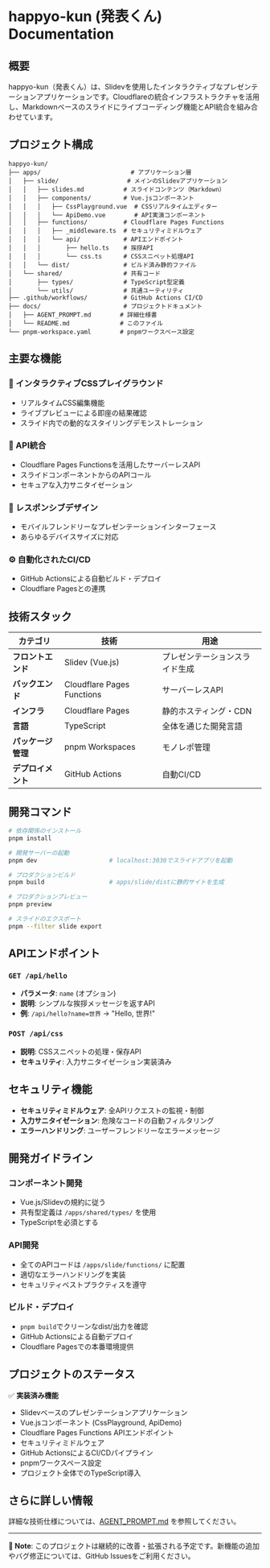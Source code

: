 # happyo-kun (発表くん) Documentation

## 概要

happyo-kun（発表くん）は、Slidevを使用したインタラクティブなプレゼンテーションアプリケーションです。Cloudflareの統合インフラストラクチャを活用し、Markdownベースのスライドにライブコーディング機能とAPI統合を組み合わせています。

## プロジェクト構成

```
happyo-kun/
├── apps/                         # アプリケーション層
│   ├── slide/                   # メインのSlidevアプリケーション
│   │   ├── slides.md           # スライドコンテンツ（Markdown）
│   │   ├── components/         # Vue.jsコンポーネント
│   │   │   ├── CssPlayground.vue  # CSSリアルタイムエディター
│   │   │   └── ApiDemo.vue        # API実演コンポーネント
│   │   ├── functions/          # Cloudflare Pages Functions
│   │   │   ├── _middleware.ts  # セキュリティミドルウェア
│   │   │   └── api/            # APIエンドポイント
│   │   │       ├── hello.ts    # 挨拶API
│   │   │       └── css.ts      # CSSスニペット処理API
│   │   └── dist/               # ビルド済み静的ファイル
│   └── shared/                 # 共有コード
│       ├── types/              # TypeScript型定義
│       └── utils/              # 共通ユーティリティ
├── .github/workflows/          # GitHub Actions CI/CD
├── docs/                       # プロジェクトドキュメント
│   ├── AGENT_PROMPT.md        # 詳細仕様書
│   └── README.md              # このファイル
└── pnpm-workspace.yaml        # pnpmワークスペース設定
```

## 主要な機能

### 🎨 インタラクティブCSSプレイグラウンド
- リアルタイムCSS編集機能
- ライブプレビューによる即座の結果確認
- スライド内での動的なスタイリングデモンストレーション

### 🚀 API統合
- Cloudflare Pages Functionsを活用したサーバーレスAPI
- スライドコンポーネントからのAPIコール
- セキュアな入力サニタイゼーション

### 📱 レスポンシブデザイン
- モバイルフレンドリーなプレゼンテーションインターフェース
- あらゆるデバイスサイズに対応

### ⚙️ 自動化されたCI/CD
- GitHub Actionsによる自動ビルド・デプロイ
- Cloudflare Pagesとの連携

## 技術スタック

| カテゴリ | 技術 | 用途 |
|---------|------|------|
| **フロントエンド** | Slidev (Vue.js) | プレゼンテーションスライド生成 |
| **バックエンド** | Cloudflare Pages Functions | サーバーレスAPI |
| **インフラ** | Cloudflare Pages | 静的ホスティング・CDN |
| **言語** | TypeScript | 全体を通じた開発言語 |
| **パッケージ管理** | pnpm Workspaces | モノレポ管理 |
| **デプロイメント** | GitHub Actions | 自動CI/CD |

## 開発コマンド

```bash
# 依存関係のインストール
pnpm install

# 開発サーバーの起動
pnpm dev                    # localhost:3030でスライドアプリを起動

# プロダクションビルド
pnpm build                  # apps/slide/distに静的サイトを生成

# プロダクションプレビュー
pnpm preview

# スライドのエクスポート
pnpm --filter slide export
```

## APIエンドポイント

### `GET /api/hello`
- **パラメータ**: `name` (オプション)
- **説明**: シンプルな挨拶メッセージを返すAPI
- **例**: `/api/hello?name=世界` → "Hello, 世界!"

### `POST /api/css`
- **説明**: CSSスニペットの処理・保存API
- **セキュリティ**: 入力サニタイゼーション実装済み

## セキュリティ機能

- **セキュリティミドルウェア**: 全APIリクエストの監視・制御
- **入力サニタイゼーション**: 危険なコードの自動フィルタリング
- **エラーハンドリング**: ユーザーフレンドリーなエラーメッセージ

## 開発ガイドライン

### コンポーネント開発
- Vue.js/Slidevの規約に従う
- 共有型定義は `/apps/shared/types/` を使用
- TypeScriptを必須とする

### API開発
- 全てのAPIコードは `/apps/slide/functions/` に配置
- 適切なエラーハンドリングを実装
- セキュリティベストプラクティスを遵守

### ビルド・デプロイ
- `pnpm build`でクリーンなdist/出力を確認
- GitHub Actionsによる自動デプロイ
- Cloudflare Pagesでの本番環境提供

## プロジェクトのステータス

✅ **実装済み機能**
- Slidevベースのプレゼンテーションアプリケーション
- Vue.jsコンポーネント (CssPlayground, ApiDemo)
- Cloudflare Pages Functions APIエンドポイント
- セキュリティミドルウェア
- GitHub ActionsによるCI/CDパイプライン
- pnpmワークスペース設定
- プロジェクト全体でのTypeScript導入

## さらに詳しい情報

詳細な技術仕様については、[AGENT_PROMPT.md](./AGENT_PROMPT.md) を参照してください。

---

**📝 Note**: このプロジェクトは継続的に改善・拡張される予定です。新機能の追加やバグ修正については、GitHub Issuesをご利用ください。